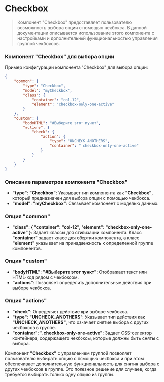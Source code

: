 # Checkbox

> Компонент "Checkbox" предоставляет пользователю возможность выбора опции с помощью чекбокса. В данной документации описывается использование этого компонента с настройками и дополнительной функциональностью управления группой чекбоксов.

### Компонент "Checkbox" для выбора опции

Пример конфигурации компонента "Checkbox" для выбора опции:

```json
{
    "common": {
        "type": "Checkbox",
        "model": "myCheckbox",
        "class": {
            "container": "col-12",
            "element": "checkbox-only-one-active"
        }
    },
    "custom": {
        "bodyHTML": "#Выберите этот пункт",
        "actions": {
            "check": {
                "action": {
                    "type": "UNCHECK_ANOTHERS",
                    "container": ".checkbox-only-one-active"
                }
            }
        }
    }
}
```

### Описание параметров компонента "Checkbox"

- **"type"**: **"Checkbox"**: Указывает тип компонента как **"Checkbox"**, который предназначен для выбора опции с помощью чекбокса.
- **"model"**: **"myCheckbox"**: Связывает компонент с моделью данных.

### Опция "common"

- **"class"**: **{ "container": "col-12", "element": "checkbox-only-one-active" }**: Задает классы для стилизации компонента. Класс **"container"** задает класс для обертки компонента, а класс **"element"** указывает на принадлежность к определенной группе компонентов.

### Опция "custom"

- **"bodyHTML"**: **"#Выберите этот пункт"**: Отображает текст или HTML-код рядом с чекбоксом.
- **"actions"**: Позволяет определить дополнительные действия при выборе чекбокса.

### Опция "actions"

- **"check"**: Определяет действие при выборе чекбокса.
- **"type"**: **"UNCHECK_ANOTHERS"**: Указывает тип действия как **"UNCHECK_ANOTHERS"**, что означает снятие выбора с других чекбоксов в группе.
- **"container"**: **".checkbox-only-one-active"**: Задает CSS-селектор контейнера, содержащего чекбоксы, которые должны быть сняты с выбора.

Компонент **"Checkbox"** с управлением группой позволяет пользователю выбирать опцию с помощью чекбокса и при этом обеспечивает дополнительную функциональность для снятия выбора с других чекбоксов в группе. Это полезное решение для случаев, когда требуется выбирать только одну опцию из группы.
